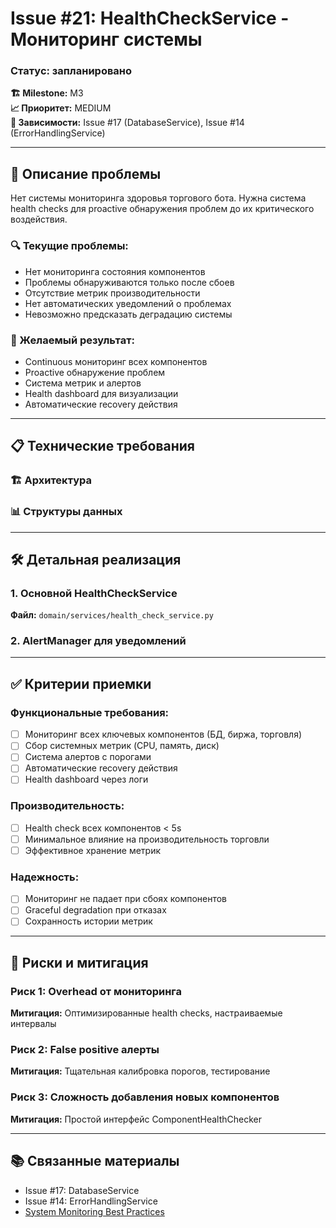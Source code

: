 # Issue #21: HealthCheckService - Мониторинг системы
### Статус: запланировано

**🏗️ Milestone:** M3  
**📈 Приоритет:** MEDIUM  
**🔗 Зависимости:** Issue #17 (DatabaseService), Issue #14 (ErrorHandlingService)

---

## 📝 Описание проблемы

Нет системы мониторинга здоровья торгового бота. Нужна система health checks для proactive обнаружения проблем до их критического воздействия.

### 🔍 Текущие проблемы:
- Нет мониторинга состояния компонентов
- Проблемы обнаруживаются только после сбоев
- Отсутствие метрик производительности
- Нет автоматических уведомлений о проблемах
- Невозможно предсказать деградацию системы

### 🎯 Желаемый результат:
- Continuous мониторинг всех компонентов
- Proactive обнаружение проблем
- Система метрик и алертов
- Health dashboard для визуализации
- Автоматические recovery действия

---

## 📋 Технические требования

### 🏗️ Архитектура


### 📊 Структуры данных


---

## 🛠️ Детальная реализация

### 1. **Основной HealthCheckService**

**Файл:** `domain/services/health_check_service.py`


### 2. **AlertManager для уведомлений**


---

## ✅ Критерии приемки

### Функциональные требования:
- [ ] Мониторинг всех ключевых компонентов (БД, биржа, торговля)
- [ ] Сбор системных метрик (CPU, память, диск)
- [ ] Система алертов с порогами
- [ ] Автоматические recovery действия
- [ ] Health dashboard через логи

### Производительность:
- [ ] Health check всех компонентов < 5s
- [ ] Минимальное влияние на производительность торговли
- [ ] Эффективное хранение метрик

### Надежность:
- [ ] Мониторинг не падает при сбоях компонентов
- [ ] Graceful degradation при отказах
- [ ] Сохранность истории метрик

---

## 🚧 Риски и митигация

### Риск 1: Overhead от мониторинга
**Митигация:** Оптимизированные health checks, настраиваемые интервалы

### Риск 2: False positive алерты
**Митигация:** Тщательная калибровка порогов, тестирование

### Риск 3: Сложность добавления новых компонентов
**Митигация:** Простой интерфейс ComponentHealthChecker

---

## 📚 Связанные материалы

- Issue #17: DatabaseService
- Issue #14: ErrorHandlingService
- [System Monitoring Best Practices](https://sre.google/sre-book/monitoring-distributed-systems/)
